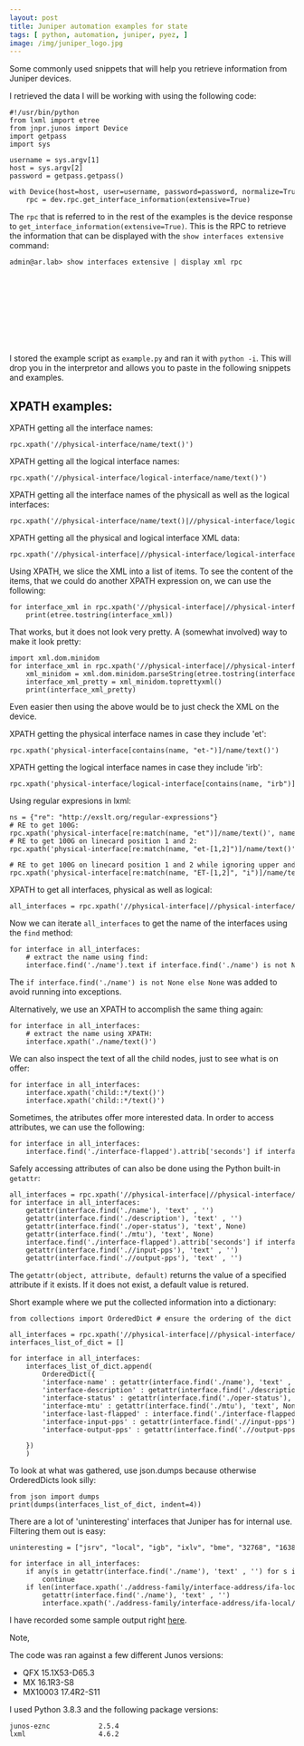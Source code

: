 ```yaml
---
layout: post
title: Juniper automation examples for state 
tags: [ python, automation, juniper, pyez, ]
image: /img/juniper_logo.jpg
---
```



Some commonly used snippets that will help you retrieve information from Juniper devices.

I retrieved the data I will be working with using the following code:

<pre style="font-size:12px">
#!/usr/bin/python
from lxml import etree
from jnpr.junos import Device
import getpass
import sys

username = sys.argv[1]
host = sys.argv[2]
password = getpass.getpass()

with Device(host=host, user=username, password=password, normalize=True) as dev:                                  
    rpc = dev.rpc.get_interface_information(extensive=True)
</pre>

The `rpc` that is referred to in the rest of the examples is the device response to `get_interface_information(extensive=True)`. This is the RPC to retrieve the information that can be displayed with the `show interfaces extensive` command:

<pre style="font-size:12px">
admin@ar.lab> show interfaces extensive | display xml rpc 
<rpc-reply xmlns:junos="http://xml.juniper.net/junos/16.1R3/junos">
    <rpc>
        <get-interface-information>
                <extensive/>
        </get-interface-information>
    </rpc>
    <cli>
        <banner></banner>
    </cli>
</rpc-reply>
</pre>

I stored the example script as `example.py` and ran it with `python -i`. This will drop you in the interpretor and allows you to paste in the following snippets and examples.

## XPATH examples:

XPATH getting all the interface names:
<pre style="font-size:12px">
rpc.xpath('//physical-interface/name/text()')
</pre>

XPATH getting all the logical interface names:
<pre style="font-size:12px">
rpc.xpath('//physical-interface/logical-interface/name/text()')
</pre>

XPATH getting all the interface names of the physicall as well as the logical interfaces:
<pre style="font-size:12px">
rpc.xpath('//physical-interface/name/text()|//physical-interface/logical-interface/name/text()')
</pre>

XPATH getting all the physical and logical interface XML data:
<pre style="font-size:12px">
rpc.xpath('//physical-interface|//physical-interface/logical-interface')
</pre>

Using XPATH, we slice the XML into a list of items. To see the content of the items, that we could do another XPATH expression on, we can use the following:
<pre style="font-size:12px">
for interface_xml in rpc.xpath('//physical-interface|//physical-interface/logical-interface'):    
    print(etree.tostring(interface_xml))
</pre>

That works, but it does not look very pretty. A (somewhat involved) way to make it look pretty:
<pre style="font-size:12px">
import xml.dom.minidom
for interface_xml in rpc.xpath('//physical-interface|//physical-interface/logical-interface'):
    xml_minidom = xml.dom.minidom.parseString(etree.tostring(interface_xml))
    interface_xml_pretty = xml_minidom.toprettyxml()
    print(interface_xml_pretty)
</pre>

Even easier then using the above would be to just check the XML on the device.

XPATH getting the physical interface names in case they include 'et':
<pre style="font-size:12px">
rpc.xpath('physical-interface[contains(name, "et-")]/name/text()')
</pre>

XPATH getting the logical interface names in case they include 'irb':
<pre style="font-size:12px">
rpc.xpath('physical-interface/logical-interface[contains(name, "irb")]/name/text()') 
</pre>

Using regular expresions in lxml:
<pre style="font-size:12px">
ns = {"re": "http://exslt.org/regular-expressions"}
# RE to get 100G:
rpc.xpath('physical-interface[re:match(name, "et")]/name/text()', namespaces=ns) 
# RE to get 100G on linecard position 1 and 2:
rpc.xpath('physical-interface[re:match(name, "et-[1,2]")]/name/text()', namespaces=ns)

# RE to get 100G on linecard position 1 and 2 while ignoring upper and lower case:
rpc.xpath('physical-interface[re:match(name, "ET-[1,2]", "i")]/name/text()', namespaces=ns)
</pre>

XPATH to get all interfaces, physical as well as logical:
<pre style="font-size:12px">
all_interfaces = rpc.xpath('//physical-interface|//physical-interface/logical-interface')
</pre>

Now we can iterate `all_interfaces` to get the name of the interfaces using the `find` method:
<pre style="font-size:12px">
for interface in all_interfaces:
    # extract the name using find:
    interface.find('./name').text if interface.find('./name') is not None else None
</pre>

The `if interface.find('./name') is not None else None` was added to avoid running into exceptions.

Alternatively, we use an XPATH to accomplish the same thing again:
<pre style="font-size:12px">
for interface in all_interfaces:
    # extract the name using XPATH:
    interface.xpath('./name/text()') 
</pre>

We can also inspect the text of all the child nodes, just to see what is on offer:
<pre style="font-size:12px">
for interface in all_interfaces:
    interface.xpath('child::*/text()')
    interface.xpath('child::*/text()')
</pre>

Sometimes, the atributes offer more interested data. In order to access attributes, we can use the following:
<pre style="font-size:12px">
for interface in all_interfaces:
    interface.find('./interface-flapped').attrib['seconds'] if interface.find('./interface-flapped') is not None else None
</pre>

Safely accessing attributes of can also be done using the Python built-in `getattr`:
<pre style="font-size:12px">
all_interfaces = rpc.xpath('//physical-interface|//physical-interface/logical-interface')
for interface in all_interfaces:
    getattr(interface.find('./name'), 'text' , '')
    getattr(interface.find('./description'), 'text' , '')    
    getattr(interface.find('./oper-status'), 'text', None)
    getattr(interface.find('./mtu'), 'text', None)
    interface.find('./interface-flapped').attrib['seconds'] if interface.find('./interface-flapped') is not None else None    
    getattr(interface.find('.//input-pps'), 'text' , '')
    getattr(interface.find('.//output-pps'), 'text' , '')
</pre>

The `getattr(object, attribute, default)` returns the value of a specified attribute if it exists. If it does not exist, a default value is retured.

Short example where we put the collected information into a dictionary:
<pre style="font-size:12px">
from collections import OrderedDict # ensure the ordering of the dict key/values

all_interfaces = rpc.xpath('//physical-interface|//physical-interface/logical-interface')
interfaces_list_of_dict = []

for interface in all_interfaces:
    interfaces_list_of_dict.append(
        OrderedDict({
        'interface-name' : getattr(interface.find('./name'), 'text' , ''),
        'interface-description' : getattr(interface.find('./description'), 'text' , ''),
        'interface-status' : getattr(interface.find('./oper-status'), 'text', None),
        'interface-mtu' : getattr(interface.find('./mtu'), 'text', None),
        'interface-last-flapped' : interface.find('./interface-flapped').attrib['seconds'] if interface.find('./interface-flapped') is not None else None,
        'interface-input-pps' : getattr(interface.find('.//input-pps'), 'text' , ''),
        'interface-output-pps' : getattr(interface.find('.//output-pps'), 'text' , ''),

    })
    )
</pre>

To look at what was gathered, use json.dumps because otherwise OrderedDicts look silly:
<pre style="font-size:12px">
from json import dumps
print(dumps(interfaces_list_of_dict, indent=4))
</pre>

There are a lot of 'uninteresting' interfaces that Juniper has for internal use. Filtering them out is easy:
<pre style="font-size:12px">
uninteresting = ["jsrv", "local", "igb", "ixlv", "bme", "32768", "16384", "32767"]

for interface in all_interfaces:
    if any(s in getattr(interface.find('./name'), 'text' , '') for s in uninteresting):
        continue
    if len(interface.xpath('./address-family/interface-address/ifa-local/text()')):
        getattr(interface.find('./name'), 'text' , '')
        interface.xpath('./address-family/interface-address/ifa-local/text()')
</pre>

I have recorded some sample output right [here](https://github.com/saidvandeklundert/juniper/blob/master/xpath_examples.py).

Note,

The code was ran against a few different Junos versions:
- QFX 15.1X53-D65.3
- MX 16.1R3-S8     
- MX10003 17.4R2-S11

I used Python 3.8.3 and the following package versions:
```   
junos-eznc            2.5.4    
lxml                  4.6.2    
```